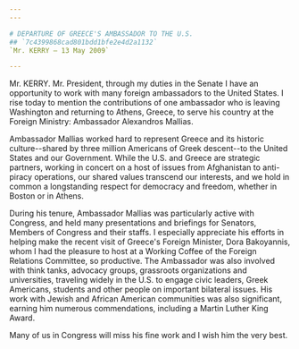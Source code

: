 ```yaml
---
---

# DEPARTURE OF GREECE'S AMBASSADOR TO THE U.S.
## `7c4399868cad801bdd1bfe2e4d2a1132`
`Mr. KERRY — 13 May 2009`

---
```



Mr. KERRY. Mr. President, through my duties in the Senate I have an 
opportunity to work with many foreign ambassadors to the United States. 
I rise today to mention the contributions of one ambassador who is 
leaving Washington and returning to Athens, Greece, to serve his 
country at the Foreign Ministry: Ambassador Alexandros Mallias.

Ambassador Mallias worked hard to represent Greece and its historic 
culture--shared by three million Americans of Greek descent--to the 
United States and our Government. While the U.S. and Greece are 
strategic partners, working in concert on a host of issues from 
Afghanistan to anti-piracy operations, our shared values transcend our 
interests, and we hold in common a longstanding respect for democracy 
and freedom, whether in Boston or in Athens.

During his tenure, Ambassador Mallias was particularly active with 
Congress, and held many presentations and briefings for Senators, 
Members of Congress and their staffs. I especially appreciate his 
efforts in helping make the recent visit of Greece's Foreign Minister, 
Dora Bakoyannis, whom I had the pleasure to host at a Working Coffee of 
the Foreign Relations Committee, so productive. The Ambassador was also 
involved with think tanks, advocacy groups, grassroots organizations 
and universities, traveling widely in the U.S. to engage civic leaders, 
Greek Americans, students and other people on important bilateral 
issues. His work with Jewish and African American communities was also 
significant, earning him numerous commendations, including a Martin 
Luther King Award.

Many of us in Congress will miss his fine work and I wish him the 
very best.
